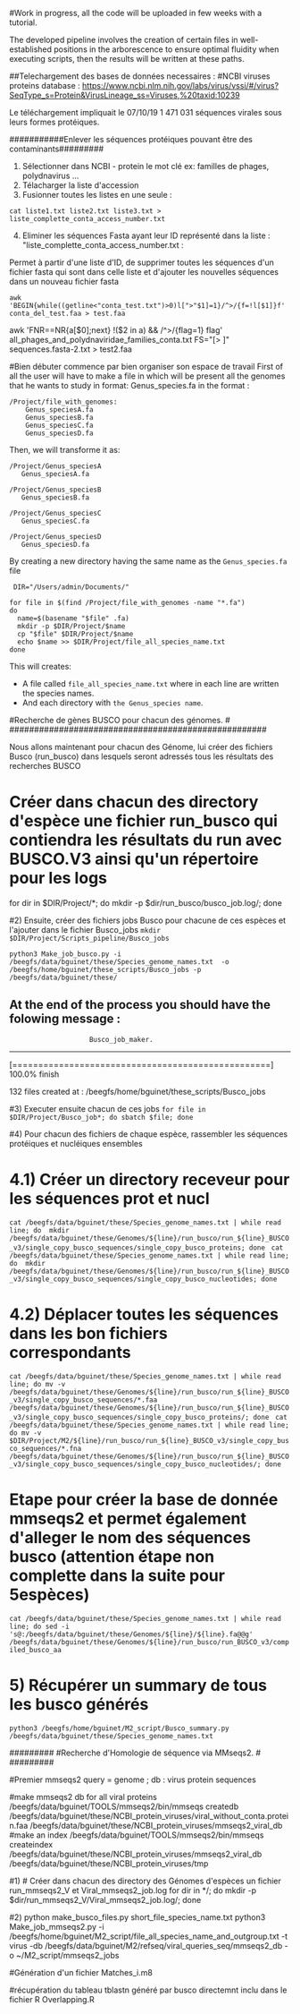 #Work in progress, all the code will be uploaded in few weeks with a tutorial.

The developed pipeline involves the creation of certain files in well-established positions in the arborescence to ensure optimal fluidity
when executing scripts, then the results will be written at these paths.





##Telechargement des bases de données necessaires :
#NCBI viruses proteins database : https://www.ncbi.nlm.nih.gov/labs/virus/vssi/#/virus?SeqType_s=Protein&VirusLineage_ss=Viruses,%20taxid:10239

Le téléchargement impliquait le 07/10/19 1 471 031 séquences virales sous leurs formes protéiques. 

###########Enlever les séquences protéiques pouvant être des contaminants#########

1) Sélectionner dans NCBI - protein le mot clé ex: familles de phages, polydnavirus ...
2) Télacharger la liste d'accession 
3) Fusionner toutes les listes en une seule : 

```cat liste1.txt liste2.txt liste3.txt > liste_complette_conta_access_number.txt```

4) Eliminer les séquences Fasta ayant leur ID représenté dans la liste : "liste_complette_conta_access_number.txt :

Permet à partir d'une liste d'ID, de supprimer toutes les séquences d'un fichier fasta qui sont dans celle liste et d'ajouter les nouvelles séquences dans un nouveau fichier fasta

```awk 'BEGIN{while((getline<"conta_test.txt")>0)l[">"$1]=1}/^>/{f=!l[$1]}f' conta_del_test.faa > test.faa```

awk 'FNR==NR{a[$0];next} !($2 in a) && /^>/{flag=1} flag'  all_phages_and_polydnaviridae_families_conta.txt FS="[> ]"  sequences.fasta-2.txt > test2.faa


#Bien débuter commence par bien organiser son espace de travail 
First of all the user will have to make a file in which will be present all the genomes that he wants to study in format: Genus_species.fa
in the format : 

```
/Project/file_with_genomes: 
	Genus_speciesA.fa 
	Genus_speciesB.fa 
	Genus_speciesC.fa 
	Genus_speciesD.fa 
 ```
 
 Then, we will transforme it as: 
 
 ```
 /Project/Genus_speciesA
	Genus_speciesA.fa

/Project/Genus_speciesB
	Genus_speciesB.fa

/Project/Genus_speciesC
	Genus_speciesC.fa

/Project/Genus_speciesD
	Genus_speciesD.fa
 ```
 
 By creating a new directory having the same name as the ```Genus_species.fa``` file 
 
```
 DIR="/Users/admin/Documents/"

for file in $(find /Project/file_with_genomes -name "*.fa") 
do 
  name=$(basename "$file" .fa)
  mkdir -p $DIR/Project/$name 
  cp "$file" $DIR/Project/$name 
  echo $name >> $DIR/Project/file_all_species_name.txt 
done
```

This will creates: 
* A file called ```file_all_species_name.txt``` where in each line are written the species names.
* And each directory with ```the Genus_species name```. 


#Recherche de gènes BUSCO pour chacun des génomes. #
####################################################

Nous allons maintenant pour chacun des Génome, lui créer des fichiers Busco (run_busco) dans lesquels seront adressés tous les résultats des recherches BUSCO 


# Créer dans chacun des directory d'espèce une fichier run_busco qui contiendra les résultats du run avec BUSCO.V3 ainsi qu'un répertoire pour les logs
for dir in $DIR/Project/*; do mkdir -p $dir/run_busco/busco_job.log/; done

#2) Ensuite, créer des fichiers jobs Busco pour chacune de ces espèces et l'ajouter dans le fichier Busco_jobs
 ```mkdir $DIR/Project/Scripts_pipeline/Busco_jobs ```


 ```python3 Make_job_busco.py -i /beegfs/data/bguinet/these/Species_genome_names.txt  -o /beegfs/home/bguinet/these_scripts/Busco_jobs -p /beegfs/data/bguinet/these/ ```

At the end of the process you should have the folowing message : 
----------------------------------------------------------------

                        Busco_job_maker.

----------------------------------------------------------------

[==================================================] 100.0% finish

132  files created at : /beegfs/home/bguinet/these_scripts/Busco_jobs


#3) Executer ensuite chacun de ces jobs 
 ```for file in $DIR/Project/Busco_job*; do sbatch $file; done ```

#4) Pour chacun des fichiers de chaque espèce, rassembler les séquences protéiques et nucléiques ensembles
# 4.1) Créer un directory receveur pour les séquences prot et nucl
 ```cat /beegfs/data/bguinet/these/Species_genome_names.txt | while read line; do  mkdir /beegfs/data/bguinet/these/Genomes/${line}/run_busco/run_${line}_BUSCO_v3/single_copy_busco_sequences/single_copy_busco_proteins; done ```
 ```cat /beegfs/data/bguinet/these/Species_genome_names.txt | while read line; do  mkdir /beegfs/data/bguinet/these/Genomes/${line}/run_busco/run_${line}_BUSCO_v3/single_copy_busco_sequences/single_copy_busco_nucleotides; done ```

# 4.2) Déplacer toutes les séquences dans les bon fichiers correspondants 
 ```cat /beegfs/data/bguinet/these/Species_genome_names.txt | while read line; do mv -v /beegfs/data/bguinet/these/Genomes/${line}/run_busco/run_${line}_BUSCO_v3/single_copy_busco_sequences/*.faa /beegfs/data/bguinet/these/Genomes/${line}/run_busco/run_${line}_BUSCO_v3/single_copy_busco_sequences/single_copy_busco_proteins/; done ```
 ```cat /beegfs/data/bguinet/these/Species_genome_names.txt | while read line; do mv -v $DIR/Project/M2/${line}/run_busco/run_${line}_BUSCO_v3/single_copy_busco_sequences/*.fna /beegfs/data/bguinet/these/Genomes/${line}/run_busco/run_${line}_BUSCO_v3/single_copy_busco_sequences/single_copy_busco_nucleotides/; done ```

# Etape pour créer la base de donnée mmseqs2 et permet également d'alleger le nom des séquences busco (attention étape non complette dans la suite pour 5espèces)
 ```cat /beegfs/data/bguinet/these/Species_genome_names.txt | while read line; do sed -i 's@:/beegfs/data/bguinet/these/Genomes/${line}/${line}.fa@@g' /beegfs/data/bguinet/these/Genomes/${line}/run_busco/run_BUSCO_v3/compiled_busco_aa ```

# 5) Récupérer un summary de tous les busco générés 
 ```python3 /beegfs/home/bguinet/M2_script/Busco_summary.py /beegfs/data/bguinet/these/Species_genome_names.txt ```



#########
#Recherche d'Homologie de séquence via MMseqs2. #
#########

#Premier mmseqs2 query = genome ; db : virus protein sequences

#make mmseqs2 db for all viral proteins
/beegfs/data/bguinet/TOOLS/mmseqs2/bin/mmseqs createdb /beegfs/data/bguinet/these/NCBI_protein_viruses/viral_without_conta.protein.faa /beegfs/data/bguinet/these/NCBI_protein_viruses/mmseqs2_viral_db
#make an index 
/beegfs/data/bguinet/TOOLS/mmseqs2/bin/mmseqs createindex /beegfs/data/bguinet/these/NCBI_protein_viruses/mmseqs2_viral_db /beegfs/data/bguinet/these/NCBI_protein_viruses/tmp

#1) # Créer dans chacun des directory des Génomes d'espèces un fichier run_mmseqs2_V et Viral_mmseqs2_job.log
for dir in */; do mkdir -p $dir/run_mmseqs2_V/Viral_mmseqs2_job.log/; done

#2) python make_busco_files.py short_file_species_name.txt 
python3 Make_job_mmseqs2.py -i /beegfs/home/bguinet/M2_script/file_all_species_name_and_outgroup.txt -t virus -db /beegfs/data/bguinet/M2/refseq/viral_queries_seq/mmseqs2_db -o ~/M2_script/mmseqs2_jobs



#Génération d'un fichier Matches_i.m8

#récupération du tableau tblastn généré par busco directemnt inclu dans le fichier R Overlapping.R
